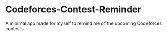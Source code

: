 # Codeforces-Contest-Reminder
A minimal app made for myself to remind me of the upcoming Codeforces contests.
